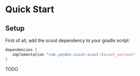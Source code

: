 # Quick Start

## Setup
First of all, add the scout dependency to your gradle script:
```groovy
dependencies {
   implementation "com.yandex.scout:scout:$scout_version"
}
```
TODO

